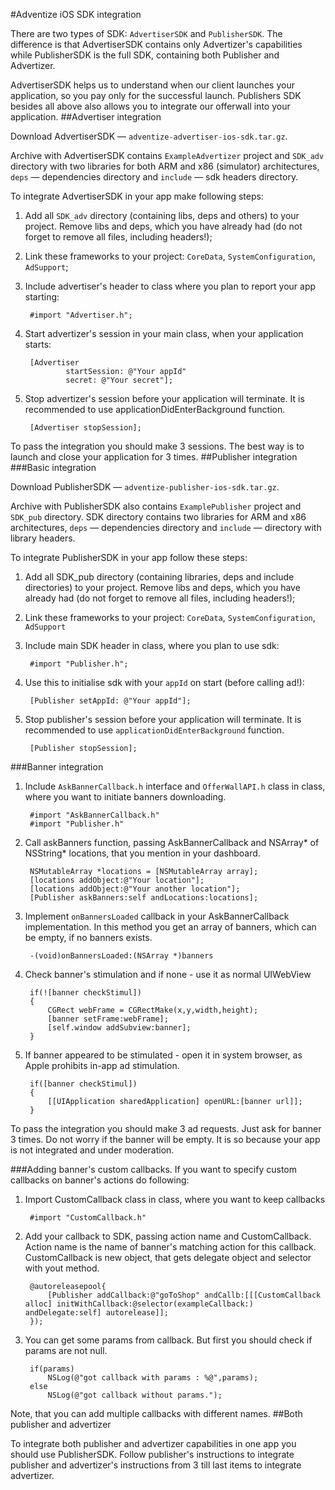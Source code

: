 #Adventize iOS SDK integration

There are two types of SDK: `AdvertiserSDK` and `PublisherSDK`. The difference is that AdvertiserSDK contains only Advertizer's capabilities while PublisherSDK is the full SDK, containing both Publisher and Advertizer.

AdvertiserSDK helps us to understand when our client launches your application, so you pay only for the successful launch. Publishers SDK besides all above also allows you to integrate our offerwall into your application.
##Advertiser integration

Download AdvertiserSDK — `adventize-advertiser-ios-sdk.tar.gz`.

Archive with AdvertiserSDK contains `ExampleAdvertizer` project and `SDK_adv` directory with two libraries for both ARM and x86 (simulator) architectures, `deps` — dependencies directory and `include` — sdk headers directory.

To integrate AdvertiserSDK in your app make following steps:
1. Add all `SDK_adv` directory (containing libs, deps and others) to your project. Remove libs and deps, which you have already had (do not forget to remove all files, including headers!);
2. Link these frameworks to your project: `CoreData`, `SystemConfiguration`, `AdSupport`;
3. Include advertiser's header to class where you plan to report your app starting:

        #import "Advertiser.h";
4. Start advertizer's session in your main class, when your application starts:

        [Advertiser
                startSession: @"Your appId"
                secret: @"Your secret"];
5. Stop advertizer's session before your application will terminate. It is recommended to use applicationDidEnterBackground function.

        [Advertiser stopSession];
To pass the integration you should make 3 sessions. The best way is to launch and close your application for 3 times.
##Publisher integration
###Basic integration

Download PublisherSDK — `adventize-publisher-ios-sdk.tar.gz`.

Archive with PublisherSDK also contains `ExamplePublisher` project and `SDK_pub` directory. SDK directory contains two libraries for ARM and x86 architectures, `deps` — dependencies directory and `include` — directory with library headers.

To integrate PublisherSDK in your app follow these steps:

1. Add all SDK_pub directory (containing libraries, deps and include directories) to your project. Remove libs and deps, which you have already had (do not forget to remove all files, including headers!);
2. Link these frameworks to your project: `CoreData`, `SystemConfiguration`, `AdSupport`
3. Include main SDK header in class, where you plan to use sdk:

        #import "Publisher.h";
4. Use this to initialise sdk with your `appId` on start (before calling ad!):

        [Publisher setAppId: @"Your appId"];
5. Stop publisher's session before your application will terminate. It is recommended to use `applicationDidEnterBackground` function.

        [Publisher stopSession];

###Banner integration

1. Include `AskBannerCallback.h` interface and `OfferWallAPI.h` class in class, where you want to initiate banners downloading.

        #import "AskBannerCallback.h"
        #import "Publisher.h"
2. Call askBanners function, passing AskBannerCallback and NSArray* of NSString* locations, that you mention in your dashboard.

        NSMutableArray *locations = [NSMutableArray array];
        [locations addObject:@"Your location"];
        [locations addObject:@"Your another location"];
        [Publisher askBanners:self andLocations:locations];

3. Implement `onBannersLoaded` callback in your AskBannerCallback implementation. In this method you get an array of banners, which can be empty, if no banners exists.

        -(void)onBannersLoaded:(NSArray *)banners

4. Check banner's stimulation and if none - use it as normal UIWebView

        if(![banner checkStimul])
        {
            CGRect webFrame = CGRectMake(x,y,width,height);
            [banner setFrame:webFrame];
            [self.window addSubview:banner];
        }

5. If banner appeared to be stimulated - open it in system browser, as Apple prohibits in-app ad stimulation.

        if([banner checkStimul])
        {
            [[UIApplication sharedApplication] openURL:[banner url]];
        }

To pass the integration you should make 3 ad requests. Just ask for banner 3 times. Do not worry if the banner will be empty. It is so because your app is not integrated and under moderation.

###Adding banner's custom callbacks.
If you want to specify custom callbacks on banner's actions do following:

1. Import CustomCallback class in class, where you want to keep callbacks

        #import "CustomCallback.h"
2. Add your callback to SDK, passing action name and CustomCallback. Action name is the name of banner's matching action for this callback. CustomCallback is new object, that gets delegate object and selector with yout method.

        @autoreleasepool{
            [Publisher addCallback:@"goToShop" andCallb:[[[CustomCallback alloc] initWithCallback:@selector(exampleCallback:)                                                                                 andDelegate:self] autorelease]];
        });
3. You can get some params from callback. But first you should check if params are not null.

        if(params)
            NSLog(@"got callback with params : %@",params);
        else
            NSLog(@"got callback without params.");

Note, that you can add multiple callbacks with different names.
##Both publisher and advertizer

To integrate both publisher and advertizer capabilities in one app you should use PublisherSDK. Follow publisher's instructions to integrate publisher and advertizer's instructions from 3 till last items to integrate advertizer.

